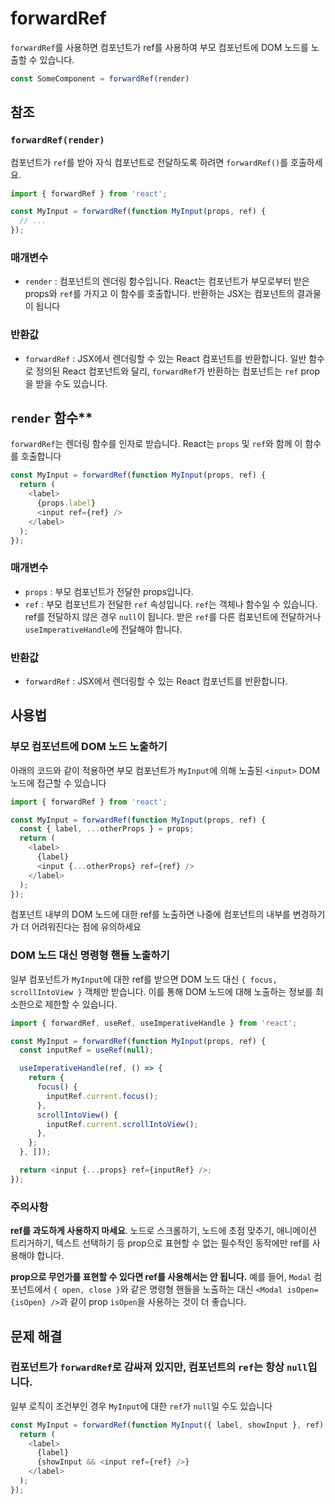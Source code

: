 # forwardRef

`forwardRef`를 사용하면 컴포넌트가 ref를 사용하여 부모 컴포넌트에 DOM 노드를 노출할 수 있습니다.

```typescript
const SomeComponent = forwardRef(render)
```

## 참조

### `forwardRef(render)`

컴포넌트가 `ref`를 받아 자식 컴포넌트로 전달하도록 하려면 `forwardRef()`를 호출하세요.

```typescript
import { forwardRef } from 'react';

const MyInput = forwardRef(function MyInput(props, ref) {
  // ...
});
```

### 매개변수

- `render` : 컴포넌트의 렌더링 함수입니다. React는 컴포넌트가 부모로부터 받은 props와 `ref`를 가지고 이 함수를 호출합니다. 반환하는 JSX는 컴포넌트의 결과물이 됩니다

### 반환값

- `forwardRef` : JSX에서 렌더링할 수 있는 React 컴포넌트를 반환합니다. 일반 함수로 정의된 React 컴포넌트와 달리, `forwardRef`가 반환하는 컴포넌트는 `ref` prop을 받을 수도 있습니다.

## `render` 함수**

`forwardRef`는 렌더링 함수를 인자로 받습니다. React는 `props` 및 `ref`와 함께 이 함수를 호출합니다

```typescript
const MyInput = forwardRef(function MyInput(props, ref) {
  return (
    <label>
      {props.label}
      <input ref={ref} />
    </label>
  );
});
```

### 매개변수

- `props` : 부모 컴포넌트가 전달한 props입니다.
- `ref` : 부모 컴포넌트가 전달한 `ref` 속성입니다. `ref`는 객체나 함수일 수 있습니다. ref를 전달하지 않은 경우 `null`이 됩니다. 받은 `ref`를 다른 컴포넌트에 전달하거나 `useImperativeHandle`에 전달해야 합니다.

### 반환값

- `forwardRef` : JSX에서 렌더링할 수 있는 React 컴포넌트를 반환합니다.

## 사용법

### **부모 컴포넌트에 DOM 노드 노출하기**

아래의 코드와 같이 적용하면 부모 컴포넌트가 `MyInput`에 의해 노출된 `<input>` DOM 노드에 접근할 수 있습니다

```typescript
import { forwardRef } from 'react';

const MyInput = forwardRef(function MyInput(props, ref) {
  const { label, ...otherProps } = props;
  return (
    <label>
      {label}
      <input {...otherProps} ref={ref} />
    </label>
  );
});
```

컴포넌트 내부의 DOM 노드에 대한 ref를 노출하면 나중에 컴포넌트의 내부를 변경하기가 더 어려워진다는 점에 유의하세요

### **DOM 노드 대신 명령형 핸들 노출하기**

일부 컴포넌트가 `MyInput`에 대한 ref를 받으면 DOM 노드 대신 `{ focus, scrollIntoView }` 객체만 받습니다. 이를 통해 DOM 노드에 대해 노출하는 정보를 최소한으로 제한할 수 있습니다.

```typescript
import { forwardRef, useRef, useImperativeHandle } from 'react';

const MyInput = forwardRef(function MyInput(props, ref) {
  const inputRef = useRef(null);

  useImperativeHandle(ref, () => {
    return {
      focus() {
        inputRef.current.focus();
      },
      scrollIntoView() {
        inputRef.current.scrollIntoView();
      },
    };
  }, []);

  return <input {...props} ref={inputRef} />;
});
```

### 주의사항

**ref를 과도하게 사용하지 마세요**. 노드로 스크롤하기, 노드에 초점 맞추기, 애니메이션 트리거하기, 텍스트 선택하기 등 prop으로 표현할 수 없는 필수적인 동작에만 ref를 사용해야 합니다.

**prop으로 무언가를 표현할 수 있다면 ref를 사용해서는 안 됩니다.** 예를 들어, `Modal` 컴포넌트에서 `{ open, close }`와 같은 명령형 핸들을 노출하는 대신 `<Modal isOpen={isOpen} />`과 같이 prop `isOpen`을 사용하는 것이 더 좋습니다.

## 문제 해결

### **컴포넌트가 `forwardRef`로 감싸져 있지만, 컴포넌트의 `ref`는 항상 `null`입니다.**

일부 로직이 조건부인 경우 `MyInput`에 대한 `ref`가 `null`일 수도 있습니다

```typescript
const MyInput = forwardRef(function MyInput({ label, showInput }, ref) {
  return (
    <label>
      {label}
      {showInput && <input ref={ref} />}
    </label>
  );
});
```